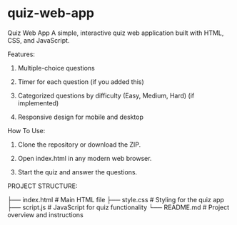 # quiz-web-app

Quiz Web App
A simple, interactive quiz web application built with HTML, CSS, and JavaScript.

Features: 

1. Multiple-choice questions

2. Timer for each question (if you added this)

3. Categorized questions by difficulty (Easy, Medium, Hard) (if implemented)

4. Responsive design for mobile and desktop

How To Use: 

1. Clone the repository or download the ZIP.

2. Open index.html in any modern web browser.

3. Start the quiz and answer the questions.

 PROJECT STRUCTURE: 

 ├── index.html      # Main HTML file
 ├── style.css       # Styling for the quiz app
 ├── script.js       # JavaScript for quiz functionality
 └── README.md       # Project overview and instructions
 

